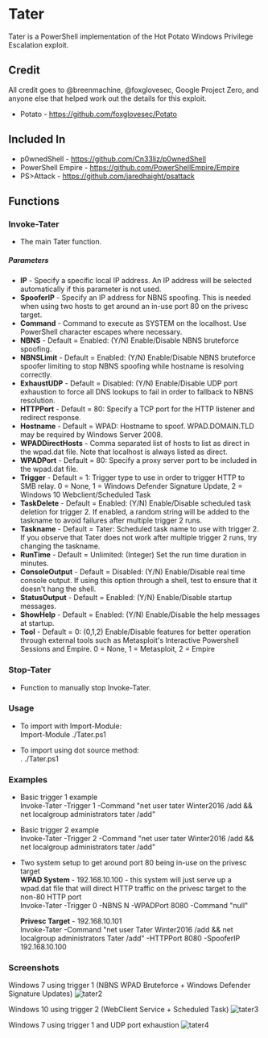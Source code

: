 # Tater
Tater is a PowerShell implementation of the Hot Potato Windows Privilege Escalation exploit.    

## Credit
All credit goes to @breenmachine, @foxglovesec, Google Project Zero, and anyone else that helped work out the details for this exploit.  
* Potato - https://github.com/foxglovesec/Potato   

## Included In
* p0wnedShell - https://github.com/Cn33liz/p0wnedShell   
* PowerShell Empire - https://github.com/PowerShellEmpire/Empire  
* PS>Attack - https://github.com/jaredhaight/psattack  

## Functions
### Invoke-Tater  
* The main Tater function.  

##### Parameters
* __IP__ - Specify a specific local IP address. An IP address will be selected automatically if this parameter is not used.  
* __SpooferIP__ - Specify an IP address for NBNS spoofing. This is needed when using two hosts to get around an in-use port 80 on the privesc target.  
* __Command__ - Command to execute as SYSTEM on the localhost. Use PowerShell character escapes where necessary.  
* __NBNS__ - Default = Enabled: (Y/N) Enable/Disable NBNS bruteforce spoofing.  
* __NBNSLimit__ - Default = Enabled: (Y/N) Enable/Disable NBNS bruteforce spoofer limiting to stop NBNS spoofing while hostname is resolving correctly.   
* __ExhaustUDP__ - Default = Disabled: (Y/N) Enable/Disable UDP port exhaustion to force all DNS lookups to fail in order to fallback to NBNS resolution.  
* __HTTPPort__ - Default = 80: Specify a TCP port for the HTTP listener and redirect response.  
* __Hostname__ - Default = WPAD: Hostname to spoof. WPAD.DOMAIN.TLD may be required by Windows Server 2008.  
* __WPADDirectHosts__ - Comma separated list of hosts to list as direct in the wpad.dat file. Note that localhost is always listed as direct.  
* __WPADPort__ - Default = 80: Specify a proxy server port to be included in the wpad.dat file.  
* __Trigger__ - Default = 1: Trigger type to use in order to trigger HTTP to SMB relay. 0 = None, 1 = Windows Defender Signature Update, 2 = Windows 10 Webclient/Scheduled Task  
* __TaskDelete__ - Default = Enabled: (Y/N) Enable/Disable scheduled task deletion for trigger 2. If enabled, a random string will be added to the taskname to avoid failures after multiple trigger 2 runs.  
* __Taskname__ - Default = Tater: Scheduled task name to use with trigger 2. If you observe that Tater does not work after multiple trigger 2 runs, try changing the taskname.   
* __RunTime__ - Default = Unlimited: (Integer) Set the run time duration in minutes.  
* __ConsoleOutput__ - Default = Disabled: (Y/N) Enable/Disable real time console output. If using this option through a shell, test to ensure that it doesn't hang the shell.   
* __StatusOutput__ - Default = Enabled: (Y/N) Enable/Disable startup messages.  
* __ShowHelp__ - Default = Enabled: (Y/N) Enable/Disable the help messages at startup.  
* __Tool__ - Default = 0: (0,1,2) Enable/Disable features for better operation through external tools such as Metasploit's Interactive Powershell Sessions and Empire. 0 = None, 1 = Metasploit, 2 = Empire  

### Stop-Tater
* Function to manually stop Invoke-Tater.  

### Usage  
* To import with Import-Module:   
	Import-Module ./Tater.ps1   

* To import using dot source method:   
	. ./Tater.ps1  

### Examples  
* Basic trigger 1 example  
	Invoke-Tater -Trigger 1 -Command "net user tater Winter2016 /add && net localgroup administrators tater /add"   

* Basic trigger 2 example  
	Invoke-Tater -Trigger 2 -Command "net user tater Winter2016 /add && net localgroup administrators tater /add"   

* Two system setup to get around port 80 being in-use on the privesc target  
	__WPAD System__ - 192.168.10.100 - this system will just serve up a wpad.dat file that will direct HTTP traffic on the privesc target to the non-80 HTTP port  
	Invoke-Tater -Trigger 0 -NBNS N -WPADPort 8080 -Command "null"  

	__Privesc Target__ - 192.168.10.101  
	Invoke-Tater -Command "net user Tater Winter2016 /add && net localgroup administrators Tater /add" -HTTPPort 8080 -SpooferIP 192.168.10.100  

### Screenshots
Windows 7 using trigger 1 (NBNS WPAD Bruteforce + Windows Defender Signature Updates)
![tater2](https://cloud.githubusercontent.com/assets/5897462/12707930/d005af7c-c867-11e5-916d-20a015ed30ec.PNG)

Windows 10 using trigger 2 (WebClient Service + Scheduled Task)
![tater3](https://cloud.githubusercontent.com/assets/5897462/12707953/1f77c48c-c868-11e5-8ea3-5e0e26cd3bdd.PNG)

Windows 7 using trigger 1 and UDP port exhaustion
![tater4](https://cloud.githubusercontent.com/assets/5897462/12708234/673e3794-c86b-11e5-8cc0-398b7170b73f.PNG)